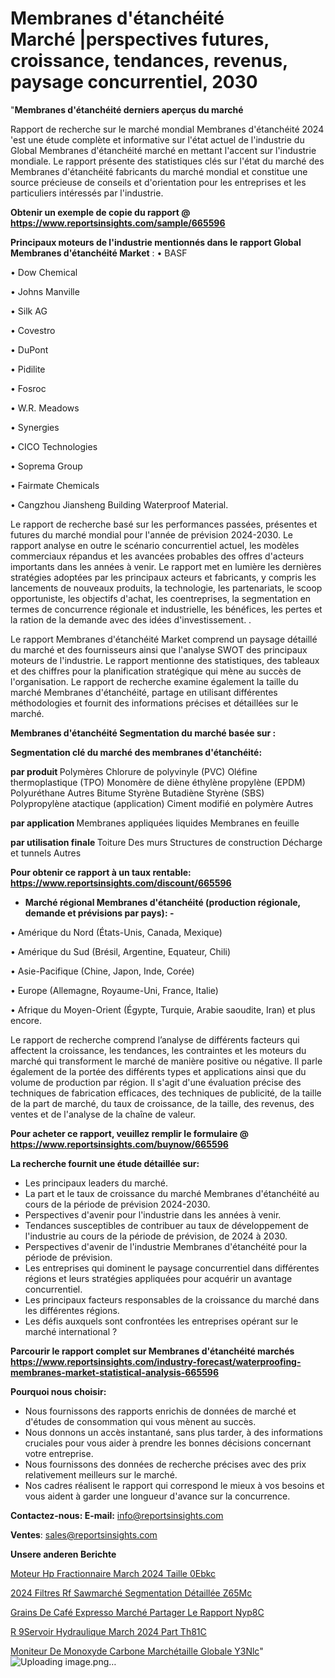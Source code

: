 # Membranes d'étanchéité Marché |perspectives futures, croissance, tendances, revenus, paysage concurrentiel, 2030

"<strong>Membranes d'étanchéité derniers aperçus du marché</strong>

Rapport de recherche sur le marché mondial Membranes d'étanchéité 2024 'est une étude complète et informative sur l'état actuel de l'industrie du Global Membranes d'étanchéité marché en mettant l'accent sur l'industrie mondiale. Le rapport présente des statistiques clés sur l'état du marché des Membranes d'étanchéité fabricants du marché mondial et constitue une source précieuse de conseils et d'orientation pour les entreprises et les particuliers intéressés par l'industrie.

<strong>Obtenir un exemple de copie du rapport @ <a href=https://www.reportsinsights.com/sample/665596>https://www.reportsinsights.com/sample/665596</a></strong>

<strong>Principaux moteurs de l'industrie mentionnés dans le rapport Global Membranes d'étanchéité Market</strong> :
• BASF

• Dow Chemical

• Johns Manville

• Silk AG

• Covestro

• DuPont

• Pidilite

• Fosroc

• W.R. Meadows

• Synergies

• CICO Technologies

• Soprema Group

• Fairmate Chemicals

• Cangzhou Jiansheng Building Waterproof Material.

Le rapport de recherche basé sur les performances passées, présentes et futures du marché mondial pour l'année de prévision 2024-2030. Le rapport analyse en outre le scénario concurrentiel actuel, les modèles commerciaux répandus et les avancées probables des offres d'acteurs importants dans les années à venir. Le rapport met en lumière les dernières stratégies adoptées par les principaux acteurs et fabricants, y compris les lancements de nouveaux produits, la technologie, les partenariats, le scoop opportuniste, les objectifs d'achat, les coentreprises, la segmentation en termes de concurrence régionale et industrielle, les bénéfices, les pertes et la ration de la demande avec des idées d'investissement. .

Le rapport Membranes d'étanchéité Market comprend un paysage détaillé du marché et des fournisseurs ainsi que l'analyse SWOT des principaux moteurs de l'industrie. Le rapport mentionne des statistiques, des tableaux et des chiffres pour la planification stratégique qui mène au succès de l'organisation. Le rapport de recherche examine également la taille du marché Membranes d'étanchéité, partage en utilisant différentes méthodologies et fournit des informations précises et détaillées sur le marché.

<strong>Membranes d'étanchéité Segmentation du marché basée sur :</strong>

<strong> Segmentation clé du marché des membranes d'étanchéité: </strong>

<strong> par produit </strong>
Polymères
Chlorure de polyvinyle (PVC)
Oléfine thermoplastique (TPO)
Monomère de diène éthylène propylène (EPDM)
Polyuréthane
Autres
Bitume
Styrène Butadiène Styrène (SBS)
Polypropylène atactique (application)
Ciment modifié en polymère
Autres

<strong> par application </strong>
Membranes appliquées liquides
Membranes en feuille

<strong> par utilisation finale </strong>
Toiture
Des murs
Structures de construction
Décharge et tunnels
Autres

<strong>Pour obtenir ce rapport à un taux rentable: <a href=https://www.reportsinsights.com/discount/665596>https://www.reportsinsights.com/discount/665596</a></strong>
<ul>
  <li><strong>Marché régional Membranes d'étanchéité (production régionale, demande et prévisions par pays): -</strong></li>
</ul>
• Amérique du Nord (États-Unis, Canada, Mexique)

• Amérique du Sud (Brésil, Argentine, Equateur, Chili)

• Asie-Pacifique (Chine, Japon, Inde, Corée)

• Europe (Allemagne, Royaume-Uni, France, Italie)

• Afrique du Moyen-Orient (Égypte, Turquie, Arabie saoudite, Iran) et plus encore.

Le rapport de recherche comprend l’analyse de différents facteurs qui affectent la croissance, les tendances, les contraintes et les moteurs du marché qui transforment le marché de manière positive ou négative. Il parle également de la portée des différents types et applications ainsi que du volume de production par région. Il s'agit d'une évaluation précise des techniques de fabrication efficaces, des techniques de publicité, de la taille de la part de marché, du taux de croissance, de la taille, des revenus, des ventes et de l'analyse de la chaîne de valeur.

<strong>Pour acheter ce rapport, veuillez remplir le formulaire @   <a href=https://www.reportsinsights.com/buynow/665596>https://www.reportsinsights.com/buynow/665596</a></strong>

<strong>La recherche fournit une étude détaillée sur:</strong>
<ul>
  <li>Les principaux leaders du marché.</li>
  <li>La part et le taux de croissance du marché Membranes d'étanchéité au cours de la période de prévision 2024-2030.</li>
  <li>Perspectives d'avenir pour l'industrie dans les années à venir.</li>
  <li>Tendances susceptibles de contribuer au taux de développement de l'industrie au cours de la période de prévision, de 2024 à 2030.</li>
  <li>Perspectives d'avenir de l'industrie Membranes d'étanchéité pour la période de prévision.</li>
  <li>Les entreprises qui dominent le paysage concurrentiel dans différentes régions et leurs stratégies appliquées pour acquérir un avantage concurrentiel.</li>
  <li>Les principaux facteurs responsables de la croissance du marché dans les différentes régions.</li>
  <li>Les défis auxquels sont confrontées les entreprises opérant sur le marché international ?</li>
</ul>

<strong>Parcourir le rapport complet sur Membranes d'étanchéité marchés <a href=https://www.reportsinsights.com/industry-forecast/waterproofing-membranes-market-statistical-analysis-665596>https://www.reportsinsights.com/industry-forecast/waterproofing-membranes-market-statistical-analysis-665596</a></strong>

<strong>Pourquoi nous choisir:</strong>
<ul>
  <li>Nous fournissons des rapports enrichis de données de marché et d'études de consommation qui vous mènent au succès.</li>
  <li>Nous donnons un accès instantané, sans plus tarder, à des informations cruciales pour vous aider à prendre les bonnes décisions concernant votre entreprise.</li>
  <li>Nous fournissons des données de recherche précises avec des prix relativement meilleurs sur le marché.</li>
  <li>Nos cadres réalisent le rapport qui correspond le mieux à vos besoins et vous aident à garder une longueur d'avance sur la concurrence.</li>
</ul>
<strong>Contactez-nous:
</strong><strong>E-mail:</strong> <a href=mailto:info@reportsinsights.com>info@reportsinsights.com</a>

<strong>Ventes</strong>: <a href=mailto:sales@reportsinsights.com>sales@reportsinsights.com</a>

<strong>Unsere anderen Berichte</strong>

<a href=https://www.linkedin.com/pulse/moteur-hp-fractionnaire-march%C3%A9-2024-taille-0ebkc/>Moteur Hp Fractionnaire March 2024 Taille 0Ebkc</a>

<a href=https://www.linkedin.com/pulse/2024-filtres-rf-sawmarché-segmentation-détaillée-z65mc/>2024 Filtres Rf Sawmarché Segmentation Détaillée Z65Mc</a>

<a href=https://www.linkedin.com/pulse/grains-de-café-expresso-marché-partager-le-rapport-nyp8c/>Grains De Café Expresso Marché Partager Le Rapport Nyp8C</a>

<a href=https://www.linkedin.com/pulse/r%C3%A9servoir-hydraulique-march%C3%A9-2024-part-th81c/>R 9Servoir Hydraulique March 2024 Part Th81C</a>

<a href=https://www.linkedin.com/pulse/moniteur-de-monoxyde-carbone-marchétaille-globale-y3nlc/>Moniteur De Monoxyde Carbone Marchétaille Globale Y3Nlc</a>"
![Uploading image.png…]()
